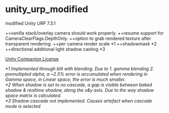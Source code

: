 # unity_urp_modified
modified Unity URP 7.3.1

+=vanilla stack/overlay camera should work properly.
+\+resume support for CameraClearFlags.DepthOnly.
+\+option to grab rendered texture after transparent rendering.
+\+per camera render scale \*1
+\+shadowmask \*2
+\+directional additional light shadow casting \*3

[Unity Companion License](https://unity3d.com/legal/licenses/Unity_Companion_License)

*\*1 Implemented through blit with blending. Due to 1. gamma blending 2. premultipled alpha, a ~2.5% error is accumulated when rendering in Gamma space, in Linear space, the error is much smaller.*<br/>
*\*2 When shadow is set to no cascade, a gap is visible between baked shadow & realtime shadow, along the x&y axis. Due to the way shadow space matrix is calculated.*<br/>
*\*3 Shadow cascade not implemented. Causes artefact when cascade mode is selected*<br/>

